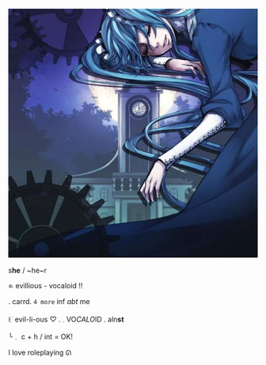 ![image alt](https://github.com/ellukaswife/ellukaswife/blob/4ab8039d2eb3a85e6fe697a7821da6d2b2ae6024/Screenshot%202025-04-22%20214010.png)




  s**he**    /    ~he~r
                                
ᨑ  evillious  -  vocaloid  !!

  .  carrd. `4 more` inf *abt* me
  
꒰     ׂ    evil-li-ous  ♡     .      𓈒  VO*CALO*ID   .   aln**st**

╰﹒ c + h     /    int  =  OK!

   I love roleplaying ᘏ

